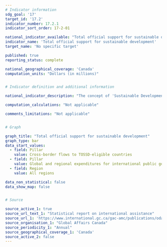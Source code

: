 ```yaml
---
# Indicator information
sdg_goal: '17'
target_id: '17.2'
indicator_number: 17.2.1
indicator_sort_order: 17-2-01

national_indicator_available: "Total official support for sustainable development"
indicator_name: 'Total official support for sustainable development'
target_name: 'No specific target'

published: true
reporting_status: complete

national_geographical_coverage: 'Canada'
computation_units: "Dollars (in millions)"


# Indicator definition and additional information

national_indicator_description: "The concept of 'Sustainable Development' is defined as development that meets the needs of the present without compromising the ability of future generations to meet their own needs (<em>UNESCO</em> definition). Total Official Support for International Assistance (TOSSD) encompasses all officially supported resource flows to promote sustainable development in developing countries and to support development enablers and address global challenges. ([<em>Global Affairs Canada</em>](https://www.international.gc.ca/transparency-transparence/international-assistance-report-stat-rapport-aide-internationale/2019-2020.aspx?lang=eng#a1_7))"

computation_calculations: "Not applicable"

comments_limitations: "Not applicable"


# Graph

graph_title: "Total official support for sustainable development"
graph_type: bar
data_start_values:
  - field: Pillar
    value: Cross-border flows to TOSSD-eligible countries
  - field: Pillar
    value: Global and regional expenditures for international public goods
  - field: Region
    value: All regions

data_non_statistical: false
data_show_map: false


# Source

source_active_1: true
source_url_text_1: "Statistical report on international assistance"
source_url_1: 'https://www.international.gc.ca/gac-amc/publications/odaaa-lrmado/sria-rsai.aspx?lang=eng&_ga=2.213975829.340912999.1620834816-2016260363.1604978633'
source_organisation_1: "Global Affairs Canada"
source_periodicity_1: "Annual"
source_geographical_coverage_1: 'Canada'
source_active_2: false
---
```

